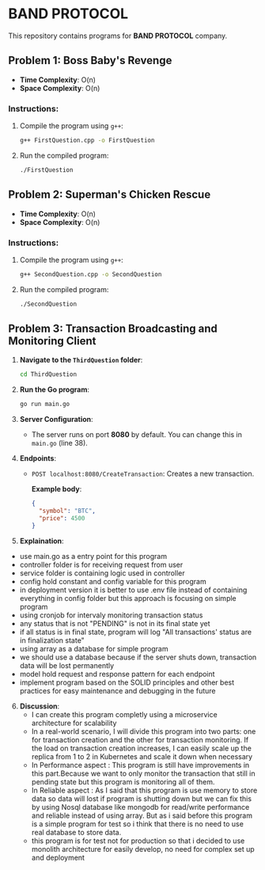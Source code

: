 
# BAND PROTOCOL

This repository contains programs for **BAND PROTOCOL** company.

## Problem 1: Boss Baby's Revenge

- **Time Complexity**: O(n)
- **Space Complexity**: O(n)

### Instructions:
1. Compile the program using `g++`:
   ```bash
   g++ FirstQuestion.cpp -o FirstQuestion
   ```
2. Run the compiled program:
   ```bash
   ./FirstQuestion
   ```

## Problem 2: Superman's Chicken Rescue

- **Time Complexity**: O(n)
- **Space Complexity**: O(n)

### Instructions:
1. Compile the program using `g++`:
   ```bash
   g++ SecondQuestion.cpp -o SecondQuestion
   ```
2. Run the compiled program:
   ```bash
   ./SecondQuestion
   ```

## Problem 3: Transaction Broadcasting and Monitoring Client

1. **Navigate to the `ThirdQuestion` folder**:
   ```bash
   cd ThirdQuestion
   ```

2. **Run the Go program**:
   ```bash
   go run main.go
   ```

3. **Server Configuration**:
   - The server runs on port **8080** by default. You can change this in `main.go` (line 38).

4. **Endpoints**:

   - `POST localhost:8080/CreateTransaction`: Creates a new transaction.

     **Example body**:
     ```json
     {
       "symbol": "BTC",
       "price": 4500
     }
5. **Explaination**:
  - use main.go as a entry point for this program
  - controller folder is for receiving request from user
  - service folder is containing logic used in controller
  - config hold constant and config variable for this program
  - in deployment version it is better to use .env file instead of containing everything in config folder but this approach is focusing on simple program
  - using cronjob for intervaly monitoring transaction status
  - any status that is not "PENDING" is not in its final state yet
  - if all status is in final state, program will log "All transactions' status are in finalization state"
  - using array as a database for simple program
  - we should use a database because if the server shuts down, transaction data will be lost permanently
  - model hold request and response pattern for each endpoint
  - implement program based on the SOLID principles and other best practices for easy maintenance and debugging in the future

6. **Discussion**:
   - I can create this program completly using a microservice architecture for scalability
   - In a real-world scenario, I will divide this program into two parts: one for transaction creation and the other for transaction monitoring. If the load on transaction creation increases, I can easily scale up the    replica from 1 to 2 in Kubernetes and scale it down when necessary
   - In Performance aspect : This program is still have improvements in this part.Because we want to only monitor the transaction that still in pending state but this program is monitoring all of them.
   - In Reliable aspect : As I said that this program is use memory to store data so data will lost if program is shutting down but we can fix this by using Nosql database like mongodb for read/write performance
     and reliable instead of using array. But as i said before this program is a simple program for test so i think that there is no need to use real database to store data.
   - this program is for test not for production so that i decided to use monolith architecture for easily develop, no need for complex set up and deployment



  
